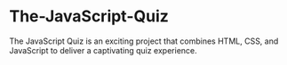 # The-JavaScript-Quiz
The JavaScript Quiz is an exciting project that combines HTML, CSS, and JavaScript to deliver a captivating quiz experience. 
